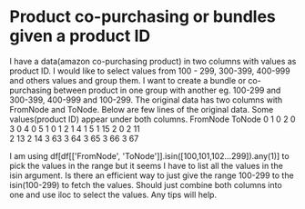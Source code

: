 
# Product co-purchasing or bundles given a product ID

I have a data(amazon co-purchasing product) in two columns with values as product ID. I would like to select values from 100 - 299, 300-399, 400-999 and others values and group them. I want to create a bundle or co-purchasing between product in one group with another eg. 100-299 and 300-399, 400-999 and 100-299. The original data has two columns with FromNode and ToNode. Below are few lines of the original data. Some values(product ID) appear under both columns.
    FromNode ToNode 
    0   1
    0   2
    0   3
    0   4
    0   5
    1   0
    1   2
    1   4
    1   5
    1   15
    2   0
    2   11      
    2   13
    2   14
    3   63
    3   64
    3   65
    3   66
    3   67




I am using df[df[['FromNode', 'ToNode']].isin([100,101,102...299]).any(1)] to pick the values in the range but it seems I have to list all the values in the isin argument. Is there an efficient way to just give the range 100-299 to the isin(100-299) to fetch the values. Should just combine both columns into one and use iloc to select the values. Any tips will help.


        